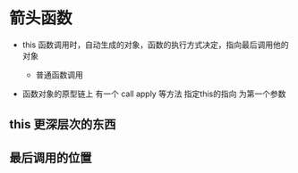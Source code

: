 # 箭头函数

- this 
  函数调用时，自动生成的对象，函数的执行方式决定，指向最后调用他的对象
  - 普通函数调用
  
  
- 函数对象的原型链上 有一个 call apply 等方法 指定this的指向 为第一个参数 



## this 更深层次的东西

## 最后调用的位置

## 